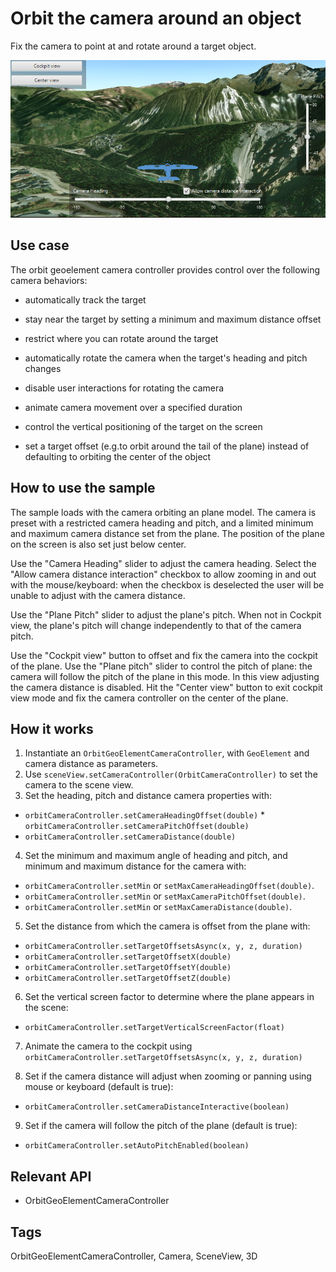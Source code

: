 # Orbit the camera around an object

Fix the camera to point at and rotate around a target object.

<img src="OrbitTheCameraAroundAnObject.png"/>

## Use case

The orbit geoelement camera controller provides control over the following camera behaviors:


* automatically track the target


* stay near the target by setting a minimum and maximum distance offset

* restrict where you can rotate around the target

* automatically rotate the camera when the target's heading and pitch changes

* disable user interactions for rotating the camera

* animate camera movement over a specified duration

* control the vertical positioning of the target on the screen

* set a target offset (e.g.to orbit around the tail of the plane) instead of defaulting to orbiting the center of the object


## How to use the sample

The sample loads with the camera orbiting an plane model. The camera is preset with a restricted camera heading and pitch, and a limited minimum and maximum camera distance set from the plane. The position of the plane on the screen is also set just below center.


Use the "Camera Heading" slider to adjust the camera heading. Select the "Allow camera distance interaction" checkbox to allow zooming in and out with the mouse/keyboard: when the checkbox is deselected the user will be unable to adjust with the camera distance. 

Use the "Plane Pitch" slider to adjust the plane's pitch. When not in Cockpit view, the plane's pitch will change independently to that of the camera pitch.

Use the "Cockpit view" button to offset and fix the camera into the cockpit of the plane. Use the "Plane pitch" slider to control the pitch of plane: the camera will follow the pitch of the plane in this mode.  In this view adjusting the camera distance is disabled. Hit the "Center view" button to exit cockpit view mode and fix the camera controller on the center of the plane.         

## How it works


  1. Instantiate an `OrbitGeoElementCameraController`, with `GeoElement` and camera distance as parameters.
  2. Use `sceneView.setCameraController(OrbitCameraController)` to set the camera to the scene view. 
  3. Set the heading, pitch and distance camera properties with:
  
  * `orbitCameraController.setCameraHeadingOffset(double)` * `orbitCameraController.setCameraPitchOffset(double)` 
  * `orbitCameraController.setCameraDistance(double)`
  4. Set the minimum and maximum angle of heading and pitch, and minimum and maximum distance for the camera with:
  
  * `orbitCameraController.setMin` or `setMaxCameraHeadingOffset(double)`.
  * `orbitCameraController.setMin` or `setMaxCameraPitchOffset(double)`.
  * `orbitCameraController.setMin` or `setMaxCameraDistance(double)`.
  5. Set the distance from which the camera is offset from the plane with:
  
  * `orbitCameraController.setTargetOffsetsAsync(x, y, z, duration)`
  * `orbitCameraController.setTargetOffsetX(double)`
  * `orbitCameraController.setTargetOffsetY(double)`
  * `orbitCameraController.setTargetOffsetZ(double)`
  6. Set the vertical screen factor to determine where the plane appears in the scene:
  
  * `orbitCameraController.setTargetVerticalScreenFactor(float)`

  7. Animate the camera to the cockpit using `orbitCameraController.setTargetOffsetsAsync(x, y, z, duration)`

  8. Set if the camera distance will adjust when zooming or panning using mouse or keyboard (default is true):
  
  * `orbitCameraController.setCameraDistanceInteractive(boolean)`
  9. Set if the camera will follow the pitch of the plane (default is true):
  
  * `orbitCameraController.setAutoPitchEnabled(boolean)`
  

## Relevant API


  * OrbitGeoElementCameraController


## Tags

OrbitGeoElementCameraController, Camera, SceneView, 3D


